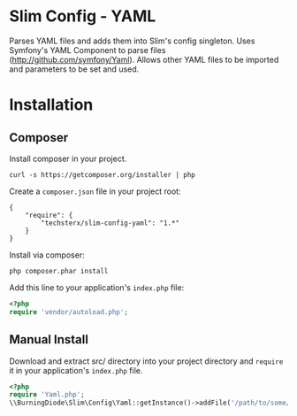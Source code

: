 Slim Config - YAML
==================

Parses YAML files and adds them into Slim's config singleton.
Uses Symfony's YAML Component to parse files (http://github.com/symfony/Yaml).
Allows other YAML files to be imported and parameters to be set and used.

Installation
============

Composer
--------

Install composer in your project.
```
curl -s https://getcomposer.org/installer | php
```
Create a ```composer.json``` file in your project root:
```
{
	"require": {
		"techsterx/slim-config-yaml": "1.*"
	}
}
```
Install via composer:
```
php composer.phar install
```
Add this line to your application's ```index.php``` file:
```php
<?php
require 'vendor/autoload.php';
```

Manual Install
--------------

Download and extract src/ directory into your project directory and ```require``` it in your
application's ```index.php``` file.
```php
<?php
require 'Yaml.php';
\\BurningDiode\Slim\Config\Yaml::getInstance()->addFile('/path/to/some/file');
```
